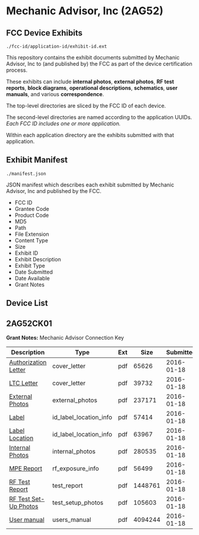 # Mechanic Advisor, Inc (2AG52)
## FCC Device Exhibits

```
./fcc-id/application-id/exhibit-id.ext
```

This repository contains the exhibit documents submitted by Mechanic Advisor, Inc to (and published by) the FCC as part of the device certification process.

These exhibits can include **internal photos**, **external photos**, **RF test reports**, **block diagrams**, **operational descriptions**, **schematics**, **user manuals**, and various **correspondence**.

The top-level directories are sliced by the FCC ID of each device.

The second-level directories are named according to the application UUIDs. *Each FCC ID includes one or more application.*

Within each application directory are the exhibits submitted with that application. 

## Exhibit Manifest

```
./manifest.json
```

JSON manifest which describes each exhibit submitted by Mechanic Advisor, Inc and published by the FCC.

- FCC ID
- Grantee Code
- Product Code
- MD5
- Path
- File Extension
- Content Type
- Size
- Exhibit ID
- Exhibit Description
- Exhibit Type
- Date Submitted
- Date Available
- Grant Notes

## Device List
## 2AG52CK01
**Grant Notes:** Mechanic Advisor Connection Key

| Description | Type | Ext | Size | Submitted | Available |
| ----------- | ---- | --- | ---- | --------- | --------- |
| [Authorization Letter](2AG52CK01/98eff3cf815a49dea7b9bf1086008073/2875416.pdf) | cover_letter | pdf | 65626 | 2016-01-18 | 2016-01-18 |
| [LTC Letter](2AG52CK01/98eff3cf815a49dea7b9bf1086008073/2875417.pdf) | cover_letter | pdf | 39732 | 2016-01-18 | 2016-01-18 |
| [External Photos](2AG52CK01/98eff3cf815a49dea7b9bf1086008073/2875418.pdf) | external_photos | pdf | 237171 | 2016-01-18 | 2016-01-18 |
| [Label](2AG52CK01/98eff3cf815a49dea7b9bf1086008073/2875419.pdf) | id_label_location_info | pdf | 57414 | 2016-01-18 | 2016-01-18 |
| [Label Location](2AG52CK01/98eff3cf815a49dea7b9bf1086008073/2875420.pdf) | id_label_location_info | pdf | 63967 | 2016-01-18 | 2016-01-18 |
| [Internal Photos](2AG52CK01/98eff3cf815a49dea7b9bf1086008073/2875421.pdf) | internal_photos | pdf | 280535 | 2016-01-18 | 2016-01-18 |
| [MPE Report](2AG52CK01/98eff3cf815a49dea7b9bf1086008073/2875423.pdf) | rf_exposure_info | pdf | 56499 | 2016-01-18 | 2016-01-18 |
| [RF Test Report](2AG52CK01/98eff3cf815a49dea7b9bf1086008073/2875425.pdf) | test_report | pdf | 1448761 | 2016-01-18 | 2016-01-18 |
| [RF Test Set-Up Photos](2AG52CK01/98eff3cf815a49dea7b9bf1086008073/2875426.pdf) | test_setup_photos | pdf | 105603 | 2016-01-18 | 2016-01-18 |
| [User manual](2AG52CK01/98eff3cf815a49dea7b9bf1086008073/2875427.pdf) | users_manual | pdf | 4094244 | 2016-01-18 | 2016-01-18 |
